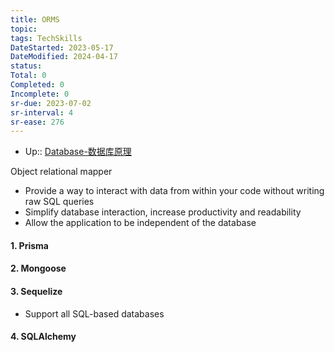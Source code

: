 ```yaml
---
title: ORMS
topic: 
tags: TechSkills
DateStarted: 2023-05-17
DateModified: 2024-04-17
status: 
Total: 0
Completed: 0
Incomplete: 0
sr-due: 2023-07-02
sr-interval: 4
sr-ease: 276
---
```


- Up:: [Database-数据库原理](Database-数据库原理)

Object relational mapper

- Provide a way to interact with data from within your code without writing raw SQL queries
- Simplify database interaction, increase productivity and readability
- Allow the application to be independent of the database

#### 1. Prisma

#### 2. Mongoose

#### 3. Sequelize

- Support all SQL-based databases

#### 4. SQLAlchemy
